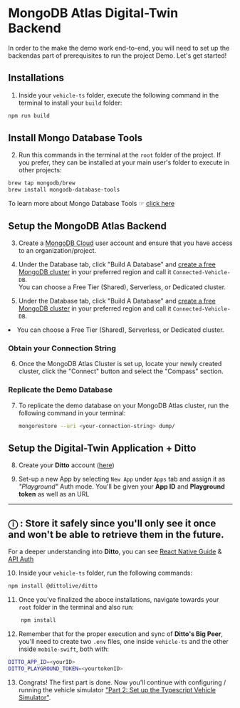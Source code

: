 # MongoDB Atlas Digital-Twin Backend

In order to the make the demo work end-to-end, you will need to set up the backendas part of prerequisites to run the project Demo.
Let's get started! 

## Installations
1. Inside your `vehicle-ts` folder, execute the following command in the terminal to install your `build` folder:
   
```bash
npm run build
```

## Install **Mongo Database Tools**

2. Run this commands in the terminal at the `root` folder of the project. If you prefer, they can be installed at your main user's folder to execute in other projects:

```bash
brew tap mongodb/brew
brew install mongodb-database-tools
```

To learn more about Mongo Database Tools ☞ [click here](https://www.mongodb.com/docs/database-tools/)


## Setup the MongoDB Atlas Backend

3. Create a [MongoDB Cloud](https://cloud.mongodb.com/) user account and ensure that you have access to an organization/project. 
4. Under the Database tab, click "Build A Database" and [create a free MongoDB cluster](https://www.mongodb.com/docs/atlas/tutorial/create-new-cluster/) in your preferred region and call it ```Connected-Vehicle-DB```. <br>You can choose a Free Tier (Shared), Serverless, or Dedicated cluster.

5. Under the Database tab, click "Build A Database" and [create a free MongoDB cluster](https://www.mongodb.com/docs/atlas/tutorial/create-new-cluster/) in your preferred region and call it ```Connected-Vehicle-DB```.
<a></a>
<li>        You can choose a Free Tier (Shared), Serverless, or Dedicated cluster.</li>

### Obtain your Connection String

6. Once the MongoDB Atlas Cluster is set up, locate your newly created cluster, click the "Connect" button and select the "Compass" section. 

### Replicate the Demo Database

7. To replicate the demo database on your MongoDB Atlas cluster, run the following command in your terminal:

   ```bash
   mongorestore --uri <your-connection-string> dump/
   ```

## Setup the Digital-Twin Application + Ditto

8. Create your **Ditto** account ([here](https://ditto.live/)) 

9. Set-up a new App by selecting `New App` under `Apps` tab and assign it as *"Playground"* Auth mode.
You'll be given your **App ID** and **Playground token** as well as an URL

---
**ⓘ :**
Store it safely since you'll only see it once and won't be able to retrieve them in the future.
---


For a deeper understanding into **Ditto**, you can see [React Native Guide](https://docs.ditto.live/install-guides/react-native) & [API Auth](https://docs.ditto.live/cloud/http-api/authorization)

10. Inside your `vehicle-ts` folder, run the following commands:

```bash
npm install @dittolive/ditto
```

11. Once you've finalized the aboce installations, navigate towards your `root` folder in the terminal and also run:
    
```bash
    npm install
```

12. Remember that for the proper execution and sync of **Ditto's Big Peer**, you'll need to create two `.env` files, one inside `vehicle-ts` and the other inside `mobile-swift`, both with:

```bash
DITTO_APP_ID=<yourID>
DITTO_PLAYGROUND_TOKEN=<yourtokenID>
```

13. Congrats! The first part is done. Now you'll continue with configuring / running the vehicle simulator ["Part 2: Set up the Typescript Vehicle Simulator"](https://github.com/mongodb-industry-solutions/Digital-Twins-With-AWS/tree/feature/ReadMe/vehicle-ts).

